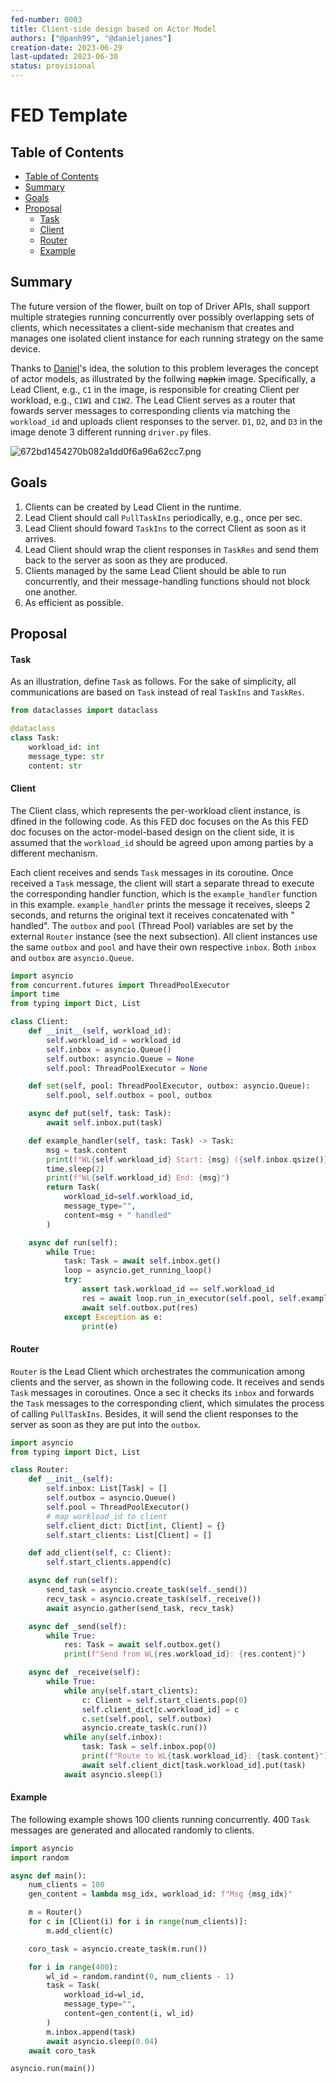 ```yaml
---
fed-number: 0003
title: Client-side design based on Actor Model
authors: ["@panh99", "@danieljanes"]
creation-date: 2023-06-29
last-updated: 2023-06-30
status: provisional
---
```


# FED Template

## Table of Contents

- [Table of Contents](#table-of-contents)
- [Summary](#summary)
- [Goals](#goals)
- [Proposal](#proposal)
  - [Task](#task)
  - [Client](#client)
  - [Router](#router)
  - [Example](#example)

## Summary

The future version of the flower, built on top of Driver APIs, shall support multiple strategies running concurrently over possibly overlapping sets of clients, which necessitates a client-side mechanism that creates and manages one isolated client instance for each running strategy on the same device.

Thanks to [Daniel](https://github.com/danieljanes)'s idea, the solution to this problem leverages the concept of actor models, as illustrated by the follwing ~~napkin~~ image. Specifically, a Lead Client, e.g., `C1` in the image, is responsible for creating Client per workload, e.g., `C1W1` and `C1W2`. The Lead Client serves as a router that fowards server messages to corresponding clients via matching the `workload_id` and uploads client responses to the server. `D1`, `D2`, and `D3` in the image denote 3 different running `driver.py` files.

![672bd1454270b082a1dd0f6a96a62cc7.png](https://imgtr.ee/images/2023/06/30/672bd1454270b082a1dd0f6a96a62cc7.png)


## Goals

1. Clients can be created by Lead Client in the runtime.
2. Lead Client should call `PullTaskIns` periodically, e.g., once per sec.
3. Lead Client should foward `TaskIns` to the correct Client as soon as it arrives.
4. Lead Client should wrap the client responses in `TaskRes` and send them back to the server as soon as they are produced.
5. Clients managed by the same Lead Client should be able to run concurrently, and their message-handling functions should not block one another.
6. As efficient as possible.

## Proposal

#### Task

As an illustration, define `Task` as follows. For the sake of simplicity, all communications are based on `Task` instead of real `TaskIns` and `TaskRes`.
``` python
from dataclasses import dataclass

@dataclass
class Task:
    workload_id: int
    message_type: str
    content: str
```

#### Client

The Client class, which represents the per-workload client instance, is dfined in the following code. As this FED doc focuses on the As this FED doc focuses on the actor-model-based design on the client side, it is assumed that the `workload_id` should be agreed upon among parties by a different mechanism.

Each client receives and sends `Task` messages in its coroutine. Once received a `Task` message, the client will start a separate thread to execute the corresponding handler function, which is the `example_handler` function in this example. `example_handler` prints the message it receives, sleeps 2 seconds, and returns the original text it receives concatenated with " handled". The `outbox` and `pool` (Thread Pool) variables are set by the external `Router` instance (see the next subsection). All client instances use the same `outbox` and `pool` and have their own respective `inbox`. Both `inbox` and `outbox` are `asyncio.Queue`.

``` python
import asyncio
from concurrent.futures import ThreadPoolExecutor
import time
from typing import Dict, List

class Client:
    def __init__(self, workload_id):
        self.workload_id = workload_id
        self.inbox = asyncio.Queue()
        self.outbox: asyncio.Queue = None
        self.pool: ThreadPoolExecutor = None

    def set(self, pool: ThreadPoolExecutor, outbox: asyncio.Queue):
        self.pool, self.outbox = pool, outbox

    async def put(self, task: Task):
        await self.inbox.put(task)

    def example_handler(self, task: Task) -> Task:
        msg = task.content
        print(f"WL{self.workload_id} Start: {msg} ({self.inbox.qsize()} remaining)")
        time.sleep(2)
        print(f"WL{self.workload_id} End: {msg}")
        return Task(
            workload_id=self.workload_id,
            message_type="",
            content=msg + " handled"
        )

    async def run(self):
        while True:
            task: Task = await self.inbox.get()
            loop = asyncio.get_running_loop()
            try:
                assert task.workload_id == self.workload_id
                res = await loop.run_in_executor(self.pool, self.example_handler, task)
                await self.outbox.put(res)
            except Exception as e:
                print(e)
```

#### Router

`Router` is the Lead Client which orchestrates the communication among clients and the server, as shown in the following code. It receives and sends `Task` messages in coroutines. Once a sec it checks its `inbox` and forwards the `Task` messages to the corresponding client, which simulates the process of calling `PullTaskIns`. Besides, it will send the client responses to the server as soon as they are put into the `outbox`.

```python	
import asyncio
from typing import Dict, List

class Router:
    def __init__(self):
        self.inbox: List[Task] = []
        self.outbox = asyncio.Queue()
        self.pool = ThreadPoolExecutor()
        # map workload_id to client
        self.client_dict: Dict[int, Client] = {}
        self.start_clients: List[Client] = []

    def add_client(self, c: Client):
        self.start_clients.append(c)

    async def run(self):
        send_task = asyncio.create_task(self._send())
        recv_task = asyncio.create_task(self._receive())
        await asyncio.gather(send_task, recv_task)

    async def _send(self):
        while True:
            res: Task = await self.outbox.get()
            print(f"Send from WL{res.workload_id}: {res.content}")

    async def _receive(self):
        while True:
            while any(self.start_clients):
                c: Client = self.start_clients.pop(0)
                self.client_dict[c.workload_id] = c
                c.set(self.pool, self.outbox)
                asyncio.create_task(c.run())
            while any(self.inbox):
                task: Task = self.inbox.pop(0)
                print(f"Route to WL{task.workload_id}: {task.content}")
                await self.client_dict[task.workload_id].put(task)
            await asyncio.sleep(1)
```

#### Example

The following example shows 100 clients running concurrently. 400 `Task` messages are generated and allocated randomly to clients.

```python
import asyncio
import random

async def main():
    num_clients = 100
    gen_content = lambda msg_idx, workload_id: f"Msg {msg_idx}"

    m = Router()
    for c in [Client(i) for i in range(num_clients)]:
        m.add_client(c)

    coro_task = asyncio.create_task(m.run())

    for i in range(400):
        wl_id = random.randint(0, num_clients - 1)
        task = Task(
            workload_id=wl_id,
            message_type="",
            content=gen_content(i, wl_id)
        )
        m.inbox.append(task)
        await asyncio.sleep(0.04)
    await coro_task

asyncio.run(main())
```

